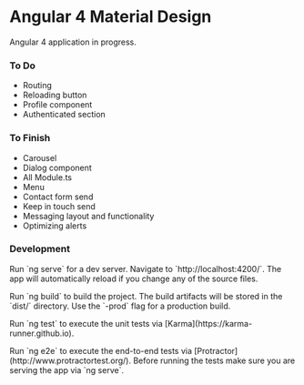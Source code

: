 # Angular 4 Material Design

<p>Angular 4 application in progress.</p>

### To Do
* Routing
* Reloading button
* Profile component
* Authenticated section

### To Finish
* Carousel
* Dialog component
* All Module.ts
* Menu
* Contact form send
* Keep in touch send
* Messaging layout and functionality
* Optimizing alerts

### Development

<p>Run `ng serve` for a dev server. Navigate to `http://localhost:4200/`. The app will automatically reload if you change any of the source files.</p>

<p>Run `ng build` to build the project. The build artifacts will be stored in the `dist/` directory. Use the `-prod` flag for a production build.</p>


<p>Run `ng test` to execute the unit tests via [Karma](https://karma-runner.github.io).</p>

<p>Run `ng e2e` to execute the end-to-end tests via [Protractor](http://www.protractortest.org/).
Before running the tests make sure you are serving the app via `ng serve`.</p>



